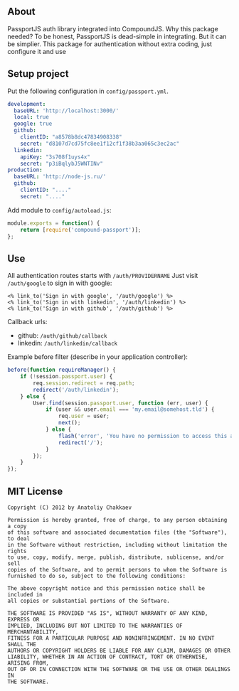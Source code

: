 ## About

PassportJS auth library integrated into CompoundJS. Why this package needed? To be honest, PassportJS is dead-simple in integrating. But it can be simplier. This package for authentication without extra coding, just configure it and use

## Setup project
Put the following configuration in ```config/passport.yml```.
```yaml
development:
  baseURL: 'http://localhost:3000/'
  local: true
  google: true
  github:
    clientID: "a8578b8dc47834908338"
    secret: "d8107d7cd75fc8ee1f12cf1f38b3aa065c3ec2ac"
  linkedin:
    apiKey: "3s708f1uys4x"
    secret: "p3iBqlybJ5WNTINv"
production:
  baseURL: 'http://node-js.ru/'
  github:
    clientID: "...."
    secret: "...."
```

Add module to ```config/autoload.js```:

```javascript
module.exports = function() {
    return [require('compound-passport')];
};
```

## Use

All authentication routes starts with `/auth/PROVIDERNAME`
Just visit `/auth/google` to sign in with google:

    <% link_to('Sign in with google', '/auth/google') %>
    <% link_to('Sign in with linkedin', '/auth/linkedin') %>
    <% link_to('Sign in with github', '/auth/github') %>

Callback urls:

- github: `/auth/github/callback`
- linkedin: `/auth/linkedin/callback`

Example before filter (describe in your application controller):

```javascript
before(function requireManager() {
    if (!session.passport.user) {
        req.session.redirect = req.path;
        redirect('/auth/linkedin');
    } else {
        User.find(session.passport.user, function (err, user) {
            if (user && user.email === 'my.email@somehost.tld') {
                req.user = user;
                next();
            } else {
                flash('error', 'You have no permission to access this area');
                redirect('/');
            }
        });
    }
});
```

## MIT License

```text
Copyright (C) 2012 by Anatoliy Chakkaev

Permission is hereby granted, free of charge, to any person obtaining a copy
of this software and associated documentation files (the "Software"), to deal
in the Software without restriction, including without limitation the rights
to use, copy, modify, merge, publish, distribute, sublicense, and/or sell
copies of the Software, and to permit persons to whom the Software is
furnished to do so, subject to the following conditions:

The above copyright notice and this permission notice shall be included in
all copies or substantial portions of the Software.

THE SOFTWARE IS PROVIDED "AS IS", WITHOUT WARRANTY OF ANY KIND, EXPRESS OR
IMPLIED, INCLUDING BUT NOT LIMITED TO THE WARRANTIES OF MERCHANTABILITY,
FITNESS FOR A PARTICULAR PURPOSE AND NONINFRINGEMENT. IN NO EVENT SHALL THE
AUTHORS OR COPYRIGHT HOLDERS BE LIABLE FOR ANY CLAIM, DAMAGES OR OTHER
LIABILITY, WHETHER IN AN ACTION OF CONTRACT, TORT OR OTHERWISE, ARISING FROM,
OUT OF OR IN CONNECTION WITH THE SOFTWARE OR THE USE OR OTHER DEALINGS IN
THE SOFTWARE.
```
